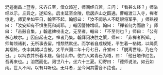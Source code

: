 混迹南昌上蓝寺。宋齐丘至，僧众趋迎，师阅经自若。丘问：​「看甚么经？​」师举经以示。丘异之，遂知名。后主延至金陵，后居庐山之圆通。曹翰渡江入寺，禅者惊走，师宴坐如平日，翰至不起。翰怒曰：​「汝不闻杀人不眨眼将军乎。​」师熟视曰：​「汝安知有不惧生死和尚耶。​」翰因警悚增叹。翰曰：​「禅者何为而散？​」师曰：​「击鼓自集。​」翰遣裨校击之，无至者。翰曰：​「不至何也？​」师曰：​「公有杀心故尔。​」因自起击之，禅者乃集。翰拜问决胜之策，师曰：​「非禅者所知。​」师每领诸刹，无所事去留，惟颓然默坐。而学者自成规矩，平生着一衲裙，以绳贯其褶处，夜申其裙以当被。太平兴国二年十月七日，升堂曰：​「脱离世缘，乃在今日。​」以衲衣并所着木屐，留付山中。使门人累青石为塔，曰：​「他日塔作红色，吾再来也。​」洎然而化。阅世八十，坐六十三夏。幻寄曰：​「德师说法，如云如雨。世人不闻，以有耳听也。无耳者，至今闻其雷音不绝也。​」